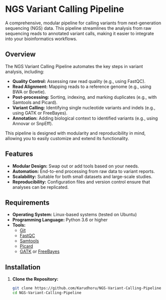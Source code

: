 # NGS Variant Calling Pipeline

A comprehensive, modular pipeline for calling variants from next-generation sequencing (NGS) data. This pipeline streamlines the analysis from raw sequencing reads to annotated variant calls, making it easier to integrate into your bioinformatics workflows.

## Overview

The NGS Variant Calling Pipeline automates the key steps in variant analysis, including:

- **Quality Control:** Assessing raw read quality (e.g., using FastQC).
- **Read Alignment:** Mapping reads to a reference genome (e.g., using BWA or Bowtie).
- **Post-processing:** Sorting, indexing, and marking duplicates (e.g., with Samtools and Picard).
- **Variant Calling:** Identifying single nucleotide variants and indels (e.g., using GATK or FreeBayes).
- **Annotation:** Adding biological context to identified variants (e.g., using Annovar or SnpEff).

This pipeline is designed with modularity and reproducibility in mind, allowing you to easily customize and extend its functionality.

## Features

- **Modular Design:** Swap out or add tools based on your needs.
- **Automation:** End-to-end processing from raw data to variant reports.
- **Scalability:** Suitable for both small datasets and large-scale studies.
- **Reproducibility:** Configuration files and version control ensure that analyses can be replicated.

## Requirements

- **Operating System:** Linux-based systems (tested on Ubuntu)
- **Programming Language:** Python 3.6 or higher
- **Tools:**
  - [Git](https://git-scm.com/)
  - [FastQC](https://www.bioinformatics.babraham.ac.uk/projects/fastqc/)
  - [Samtools](http://www.htslib.org/)
  - [Picard](https://broadinstitute.github.io/picard/)
  - [GATK](https://gatk.broadinstitute.org/) or [FreeBayes](https://github.com/freebayes/freebayes)

## Installation

1. **Clone the Repository:**
   ```bash
   git clone https://github.com/Karudhoru/NGS-Variant-Calling-Pipeline.git
   cd NGS-Variant-Calling-Pipeline
   
